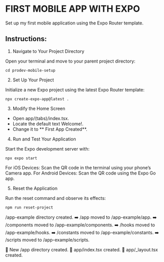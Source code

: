 # FIRST MOBILE APP WITH EXPO

Set up my first mobile application using the Expo Router template. 

## Instructions:
1. Navigate to Your Project Directory

Open your terminal and move to your parent project directory:

```
cd prodev-mobile-setup
```

2. Set Up Your Project

Initialize a new Expo project using the latest Expo Router template:

```
npx create-expo-app@latest .
```

3. Modify the Home Screen

- Open app/(tabs)/index.tsx.
- Locate the default text Welcome!.
- Change it to ** First App Created**.

4. Run and Test Your Application

Start the Expo development server with:

```
npx expo start
```

For iOS Devices: Scan the QR code in the terminal using your phone’s Camera app.
For Android Devices: Scan the QR code using the Expo Go app.

5. Reset the Application

Run the reset command and observe its effects:

```
npm run reset-project
```

 /app-example directory created.
➡️ /app moved to /app-example/app.
➡️ /components moved to /app-example/components.
➡️ /hooks moved to /app-example/hooks.
➡️ /constants moved to /app-example/constants.
➡️ /scripts moved to /app-example/scripts.

📁 New /app directory created.
📄 app/index.tsx created.
📄 app/_layout.tsx created.
